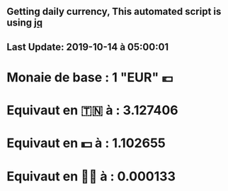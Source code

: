 ## Getting daily currency, This automated script is using [jq](https://stedolan.github.io/jq/)
## Last Update:  2019-10-14 à 05:00:01
 # Monaie de base : 1 "EUR" 💶 
 # Equivaut en 🇹🇳 à :  3.127406 
 # Equivaut en 💵 à : 1.102655
 # Equivaut en 🐱‍💻 à :  0.000133
